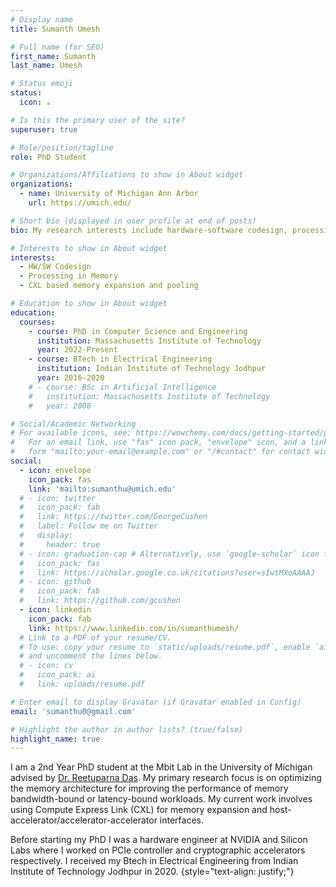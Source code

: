 ```yaml
---
# Display name
title: Sumanth Umesh

# Full name (for SEO)
first_name: Sumanth
last_name: Umesh

# Status emoji
status:
  icon: ☕️

# Is this the primary user of the site?
superuser: true

# Role/position/tagline
role: PhD Student

# Organizations/Affiliations to show in About widget
organizations:
  - name: University of Michigan Ann Arbor
    url: https://umich.edu/

# Short bio (displayed in user profile at end of posts)
bio: My research interests include hardware-software codesign, processing in memory and CXL-based memory expansion

# Interests to show in About widget
interests:
  - HW/SW Codesign
  - Processing in Memory
  - CXL based memory expansion and pooling

# Education to show in About widget
education:
  courses:
    - course: PhD in Computer Science and Engineering
      institution: Massachusetts Institute of Technology
      year: 2022-Present
    - course: BTech in Electrical Engineering
      institution: Indian Institute of Technology Jodhpur
      year: 2016-2020
    # - course: BSc in Artificial Intelligence
    #   institution: Massachusetts Institute of Technology
    #   year: 2008

# Social/Academic Networking
# For available icons, see: https://wowchemy.com/docs/getting-started/page-builder/#icons
#   For an email link, use "fas" icon pack, "envelope" icon, and a link in the
#   form "mailto:your-email@example.com" or "/#contact" for contact widget.
social:
  - icon: envelope
    icon_pack: fas
    link: 'mailto:sumanthu@umich.edu'
  # - icon: twitter
  #   icon_pack: fab
  #   link: https://twitter.com/GeorgeCushen
  #   label: Follow me on Twitter
  #   display:
  #     header: true
  # - icon: graduation-cap # Alternatively, use `google-scholar` icon from `ai` icon pack
  #   icon_pack: fas
  #   link: https://scholar.google.co.uk/citations?user=sIwtMXoAAAAJ
  # - icon: github
  #   icon_pack: fab
  #   link: https://github.com/gcushen
  - icon: linkedin
    icon_pack: fab
    link: https://www.linkedin.com/in/sumanthumesh/
  # Link to a PDF of your resume/CV.
  # To use: copy your resume to `static/uploads/resume.pdf`, enable `ai` icons in `params.yaml`,
  # and uncomment the lines below.
  # - icon: cv
  #   icon_pack: ai
  #   link: uploads/resume.pdf

# Enter email to display Gravatar (if Gravatar enabled in Config)
email: 'sumanthu0@gmail.com'

# Highlight the author in author lists? (true/false)
highlight_name: true
---
```


I am a 2nd Year PhD student at the Mbit Lab in the University of Michigan advised by [Dr. Reetuparna Das](https://web.eecs.umich.edu/~reetudas/). My primary research focus is on optimizing the memory architecture for improving the performance of memory bandwidth-bound or latency-bound workloads. My current work involves using Compute Express Link (CXL) for memory expansion and host-accelerator/accelerator-accelerator interfaces.

Before starting my PhD I was a hardware engineer at NVIDIA and Silicon Labs where I worked on PCIe controller and cryptographic accelerators respectively. I received my Btech in Electrical Engineering from Indian Institute of Technology Jodhpur in 2020.
{style="text-align: justify;"}
